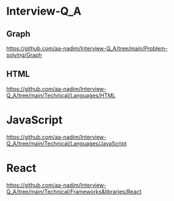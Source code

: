 # Interview-Q_A

## Graph

https://github.com/aa-nadim/Interview-Q_A/tree/main/Problem-solving/Graph

## HTML

https://github.com/aa-nadim/Interview-Q_A/tree/main/Technical/Languages/HTML

# JavaScript

https://github.com/aa-nadim/Interview-Q_A/tree/main/Technical/Languages/JavaScript

# React

https://github.com/aa-nadim/Interview-Q_A/tree/main/Technical/Frameworks&libraries/React
